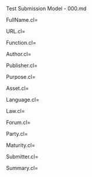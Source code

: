 Test Submission Model - 000.md

FullName.cl=

URL.cl=

Function.cl=

Author.cl=

Publisher.cl=

Purpose.cl=

Asset.cl=

Language.cl=

Law.cl=

Forum.cl=

Party.cl=

Maturity.cl=

Submitter.cl=

Summary.cl=
